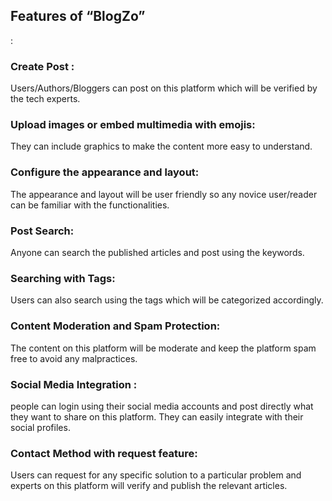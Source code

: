 <h2>Features of “BlogZo”</h2>: 
<h3>Create Post :</h3> Users/Authors/Bloggers can post on this platform which will be verified by the tech experts.
<h3>Upload images or embed multimedia with emojis:</h3> They can include graphics to make the content more easy to understand.
<h3>Configure the appearance and layout:</h3> The appearance and layout will be user friendly so any novice user/reader can be familiar with the functionalities.
<h3>Post Search:</h3> Anyone can search the published articles and post using the keywords.
<h3>Searching with Tags:</h3> Users can also search using the tags which will be categorized accordingly.
<h3>Content Moderation and Spam Protection:</h3> The content on this platform will be moderate and keep the platform spam free to avoid any malpractices.
<h3>Social Media Integration :</h3> people can login using their social media accounts and post directly what they want to share on this platform. They can easily integrate with their social profiles.
<h3>Contact Method with request feature:</h3> Users can request for any specific solution to a particular problem and experts on this platform will verify and publish the relevant articles.